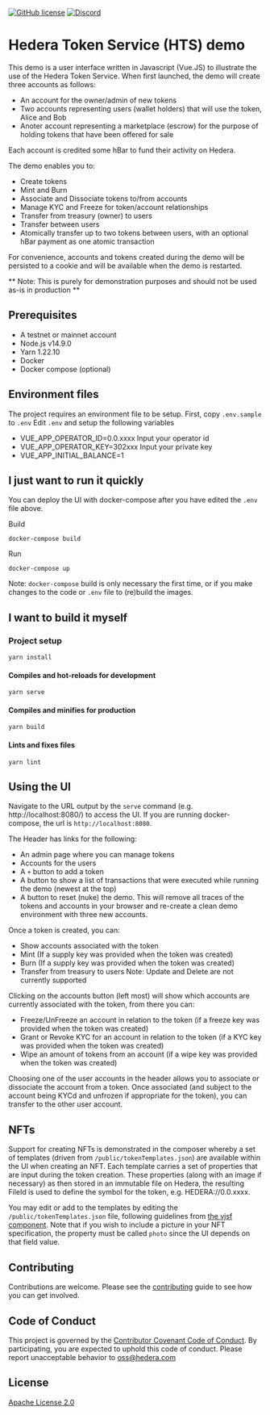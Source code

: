 [![GitHub license](https://img.shields.io/github/license/hashgraph/hedera-hts-demo)](https://github.com/hashgraph/hedera-hts-demo/blob/master/LICENSE)
[![Discord](https://img.shields.io/badge/discord-join%20chat-blue.svg)](https://hedera.com/discord)

# Hedera Token Service (HTS) demo

This demo is a user interface written in Javascript (Vue.JS) to illustrate the use of the Hedera Token Service. When first launched, the demo will create three accounts as follows:
* An account for the owner/admin of new tokens
* Two accounts representing users (wallet holders) that will use the token, Alice and Bob
* Anoter account representing a marketplace (escrow) for the purpose of holding tokens that have been offered for sale

Each account is credited some hBar to fund their activity on Hedera.

The demo enables you to:
* Create tokens
* Mint and Burn
* Associate and Dissociate tokens to/from accounts
* Manage KYC and Freeze for token/account relationships
* Transfer from treasury (owner) to users
* Transfer between users
* Atomically transfer up to two tokens between users, with an optional hBar payment as one atomic transaction

For convenience, accounts and tokens created during the demo will be persisted to a cookie and will be available when the demo is restarted.

** Note: This is purely for demonstration purposes and should not be used as-is in production **

## Prerequisites

* A testnet or mainnet account
* Node.js v14.9.0
* Yarn 1.22.10
* Docker 
* Docker compose (optional)

## Environment files

The project requires an environment file to be setup. 
First, copy `.env.sample` to `.env`
Edit `.env` and setup the following variables

* VUE_APP_OPERATOR_ID=0.0.xxxx Input your operator id 
* VUE_APP_OPERATOR_KEY=302xxx Input your private key
* VUE_APP_INITIAL_BALANCE=1

## I just want to run it quickly

You can deploy the UI with docker-compose after you have edited the `.env` file above.

Build
```shell script
docker-compose build
```

Run
```shell script
docker-compose up
```

Note: `docker-compose` build is only necessary the first time, or if you make changes to the code or `.env` file to (re)build the images. 

## I want to build it myself

### Project setup
```
yarn install
```

#### Compiles and hot-reloads for development
```
yarn serve
```

#### Compiles and minifies for production
```
yarn build
```

#### Lints and fixes files
```
yarn lint
```

## Using the UI

Navigate to the URL output by the `serve` command (e.g. http://localhost:8080/) to access the UI.
If you are running docker-compose, the url is `http://localhost:8080`.

The Header has links for the following:
* An admin page where you can manage tokens
* Accounts for the users
* A `+` button to add a token
* A button to show a list of transactions that were executed while running the demo (newest at the top)
* A button to reset (nuke) the demo. This will remove all traces of the tokens and accounts in your browser and re-create a clean demo environment with three new accounts.

Once a token is created, you can:
* Show accounts associated with the token
* Mint (If a supply key was provided when the token was created)
* Burn (If a supply key was provided when the token was created) 
* Transfer from treasury to users
Note: Update and Delete are not currently supported

Clicking on the accounts button (left most) will show which accounts are currently associated with the token, from there you can:
* Freeze/UnFreeze an account in relation to the token (if a freeze key was provided when the token was created)
* Grant or Revoke KYC for an account in relation to the token (if a KYC key was provided when the token was created)
* Wipe an amount of tokens from an account (if a wipe key was provided when the token was created)

Choosing one of the user accounts in the header allows you to associate or dissociate the account from a token.
Once associated (and subject to the account being KYCd and unfrozen if appropriate for the token), you can transfer to the other user account.

## NFTs

Support for creating NFTs is demonstrated in the composer whereby a set of templates (driven from `/public/tokenTemplates.json`) are available within the UI when creating an NFT.
Each template carries a set of properties that are input during the token creation.
These properties (along with an image if necessary) as then stored in an immutable file on Hedera, the resulting FileId is used to define the symbol for the token, e.g. HEDERA://0.0.xxxx.

You may edit or add to the templates by editing the `/public/tokenTemplates.json` file, following guidelines from [the vjsf component](https://koumoul-dev.github.io/vuetify-jsonschema-form/latest/about).
Note that if you wish to include a picture in your NFT specification, the property must be called `photo` since the UI depends on that field value.

## Contributing

Contributions are welcome. Please see the [contributing](CONTRIBUTING.md) guide to see how you can get
involved.

## Code of Conduct

This project is governed by the [Contributor Covenant Code of Conduct](CODE_OF_CONDUCT.md). By participating, you are
expected to uphold this code of conduct. Please report unacceptable behavior to [oss@hedera.com](mailto:oss@hedera.com)

## License

[Apache License 2.0](LICENSE)
